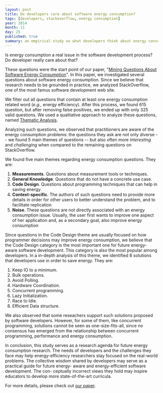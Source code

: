 ```yaml
---
layout: post
title: Do developers care about software energy consumption?
tags: [developers, stackoverflow, energy consumption]
year: 2014
month: 11
day: 25
published: true
summary: an empirical study on what developers think about energy consumption
---
```


Is energy consumption a real issue in the software development process? Do developer really care about that?

These questions were the start point of our paper, "[Mining Questions About Software Energy Consumption](http://gustavopinto.github.io/lost+found/msr2014.pdf)". In this paper, we investigated several questions about software energy consumption. Since we believe that research needs to be grounded in practice, we analyzed StackOverflow, one of the most famus software development web site.

We filter out all questions that contain at least one energy consumption related word (*e.g.,* energy efficiency). After this process, we found 615 question, but after removing false positives, we ended up with only 325  valid questions. We used a qualitative approach to analyze these questions, named [Thematic Analysis](http://en.wikipedia.org/wiki/Thematic_analysis).

Analyzing such questions, we observed that practitioners are aware of the energy consumption problems: the questions they ask are not only diverse -- we found 5 main themes of questions -- but also often more *interesting* and *challenging* when compared to the remaining questions on StackOverflow.

We found five main themes regarding energy consumption questions. They are:


1. **Measurements**. Questions about measurement tools or techniques.
2. **General Knowledge**. Questions that do not have a concrete use case.
3. **Code Design**. Questions about programming techniques that can help in saving energy.
4. **Context-specific**. The authors of such questions need to provide more details in order for other users to better understand the problem, and to facilitate replication
5. **Noise**. These questions are not directly associated with an energy consumption issue. Usually, the user first wants to improve one aspect of her application and, as a secondary goal, also improve energy consumption


Since questions in the Code Design theme are usually focused on how programmer decisions may improve energy consumption, we believe that the Code Design category is the most important one for future energy-aware software development. This category is also the most popular among developers. In a in-depth analysis of this theme, we identified 8 solutions that developers use in order to save energy. They are:

1. Keep IO to a minimum.
2. Bulk operations.
3. Avoid Polling.
4. Hardware Coordination.
5. Concurrent programming.
6. Lazy Initialization.
7. Race to Idle.
8. Efficient Data structure.

We also observed that some reseachers support such solutions proposed by software developers. However, for some of them, like concurrent programming, solutions cannot be seen as one-size-fits-all, since no consensus has emerged from the relationship between concurrent programming, performance and energy consumption.

In conclusion, this study serves as a research agenda for future energy consumption research. The needs of developers and the challenges they face may help energy-efficiency researchers stay focused on the real-world problems. The collective wisdom shared by developers may serve as a practical guide for future energy- aware and energy-efficient software development. The con- ceptually incorrect views they hold may inspire educators to develop more state-of-the-art curricula.

For more details, please check out [our paper](http://gustavopinto.github.io/lost+found/msr2014.pdf).
